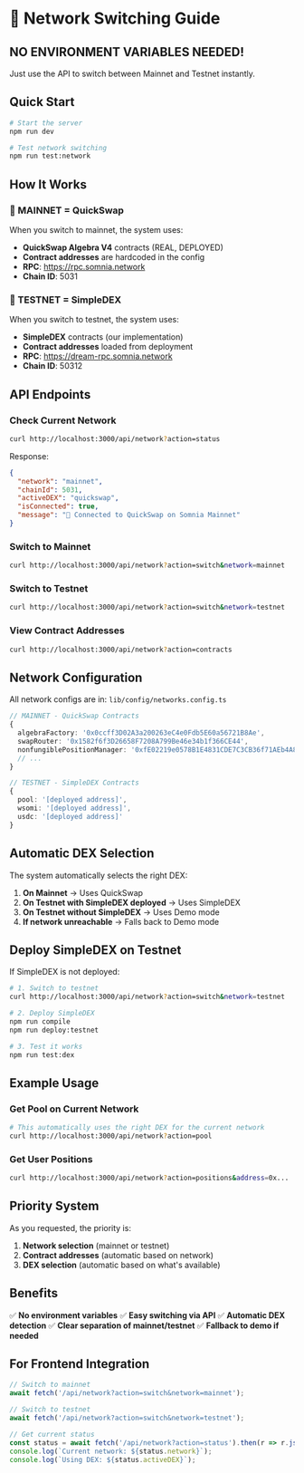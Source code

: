 # 🔄 Network Switching Guide

## NO ENVIRONMENT VARIABLES NEEDED! 

Just use the API to switch between Mainnet and Testnet instantly.

## Quick Start

```bash
# Start the server
npm run dev

# Test network switching
npm run test:network
```

## How It Works

### 📍 MAINNET = QuickSwap
When you switch to mainnet, the system uses:
- **QuickSwap Algebra V4** contracts (REAL, DEPLOYED)
- **Contract addresses** are hardcoded in the config
- **RPC**: https://rpc.somnia.network
- **Chain ID**: 5031

### 📍 TESTNET = SimpleDEX
When you switch to testnet, the system uses:
- **SimpleDEX** contracts (our implementation)
- **Contract addresses** loaded from deployment
- **RPC**: https://dream-rpc.somnia.network
- **Chain ID**: 50312

## API Endpoints

### Check Current Network
```bash
curl http://localhost:3000/api/network?action=status
```

Response:
```json
{
  "network": "mainnet",
  "chainId": 5031,
  "activeDEX": "quickswap",
  "isConnected": true,
  "message": "🚀 Connected to QuickSwap on Somnia Mainnet"
}
```

### Switch to Mainnet
```bash
curl http://localhost:3000/api/network?action=switch&network=mainnet
```

### Switch to Testnet
```bash
curl http://localhost:3000/api/network?action=switch&network=testnet
```

### View Contract Addresses
```bash
curl http://localhost:3000/api/network?action=contracts
```

## Network Configuration

All network configs are in: `lib/config/networks.config.ts`

```typescript
// MAINNET - QuickSwap Contracts
{
  algebraFactory: '0x0ccff3D02A3a200263eC4e0Fdb5E60a56721B8Ae',
  swapRouter: '0x1582f6f3D26658F7208A799Be46e34b1f366CE44',
  nonfungiblePositionManager: '0xfE02219e0578B1E4831CDE7C3CB36f71AEb4A833',
  // ...
}

// TESTNET - SimpleDEX Contracts
{
  pool: '[deployed address]',
  wsomi: '[deployed address]',
  usdc: '[deployed address]'
}
```

## Automatic DEX Selection

The system automatically selects the right DEX:

1. **On Mainnet** → Uses QuickSwap
2. **On Testnet with SimpleDEX deployed** → Uses SimpleDEX
3. **On Testnet without SimpleDEX** → Uses Demo mode
4. **If network unreachable** → Falls back to Demo mode

## Deploy SimpleDEX on Testnet

If SimpleDEX is not deployed:

```bash
# 1. Switch to testnet
curl http://localhost:3000/api/network?action=switch&network=testnet

# 2. Deploy SimpleDEX
npm run compile
npm run deploy:testnet

# 3. Test it works
npm run test:dex
```

## Example Usage

### Get Pool on Current Network
```bash
# This automatically uses the right DEX for the current network
curl http://localhost:3000/api/network?action=pool
```

### Get User Positions
```bash
curl http://localhost:3000/api/network?action=positions&address=0x...
```

## Priority System

As you requested, the priority is:
1. **Network selection** (mainnet or testnet)
2. **Contract addresses** (automatic based on network)
3. **DEX selection** (automatic based on what's available)

## Benefits

✅ **No environment variables**
✅ **Easy switching via API**
✅ **Automatic DEX detection**
✅ **Clear separation of mainnet/testnet**
✅ **Fallback to demo if needed**

## For Frontend Integration

```javascript
// Switch to mainnet
await fetch('/api/network?action=switch&network=mainnet');

// Switch to testnet  
await fetch('/api/network?action=switch&network=testnet');

// Get current status
const status = await fetch('/api/network?action=status').then(r => r.json());
console.log(`Current network: ${status.network}`);
console.log(`Using DEX: ${status.activeDEX}`);
```